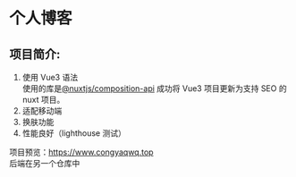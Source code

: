 # 个人博客

## 项目简介:

1. 使用 Vue3 语法  
    使用的库是<a href="https://github.com/nuxt-community/composition-api">@nuxtjs/composition-api</a>
   成功将 Vue3 项目更新为支持 SEO 的 nuxt 项目。
2. 适配移动端
3. 换肤功能
4. 性能良好（lighthouse 测试）

项目预览：<a href="https://www.congyaqwq.top">https://www.congyaqwq.top</a>  
后端在另一个仓库中
